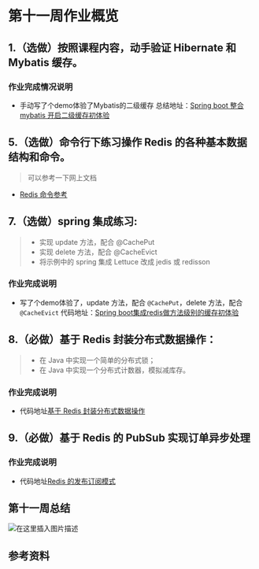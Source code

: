 # 第十一周作业概览

## 1.（选做）按照课程内容，动手验证 Hibernate 和 Mybatis 缓存。

### 作业完成情况说明

- 手动写了个demo体验了Mybatis的二级缓存
  总结地址：[Spring boot 整合mybatis 开启二级缓存初体验](https://github.com/lvzbOne/mygeekbangwork/blob/master/homework/mybatis_cache/springboot%E9%9B%86%E6%88%90mybatis%E5%BC%80%E5%90%AF%E4%BA%8C%E7%BA%A7%E7%BC%93%E5%AD%98.md)

## 5.（选做）命令行下练习操作 Redis 的各种基本数据结构和命令。

> 可以参考一下网上文档

- [Redis 命令参考](http://redisdoc.com/index.html)

## 7.（选做）spring 集成练习:

> - 实现 update 方法，配合 @CachePut
> - 实现 delete 方法，配合 @CacheEvict
> - 将示例中的 spring 集成 Lettuce 改成 jedis 或 redisson

### 作业完成说明

- 写了个demo体验了，update 方法，配合 `@CachePut`，delete 方法，配合 `@CacheEvict`
  代码地址：[Spring boot集成redis做方法级别的缓存初体验](https://github.com/lvzbOne/mygeekbangwork/blob/master/homework/mybatis_cache/spring-boot%E9%9B%86%E6%88%90redis%E5%81%9A%E6%96%B9%E6%B3%95%E7%BA%A7%E5%88%AB%E7%9A%84%E7%BC%93%E5%AD%98.md)

## 8.（必做）基于 Redis 封装分布式数据操作：

> - 在 Java 中实现一个简单的分布式锁；
> - 在 Java 中实现一个分布式计数器，模拟减库存。

### 作业完成说明

- 代码地址[基于 Redis 封装分布式数据操作](https://github.com/lvzbOne/mygeekbangwork/tree/master/homework/redis/redis-lock)

## 9.（必做）基于 Redis 的 PubSub 实现订单异步处理

### 作业完成说明

- 代码地址[Redis 的发布订阅模式](https://github.com/lvzbOne/mygeekbangwork/tree/master/homework/redis/redis-pubsub)

## 第十一周总结
![在这里插入图片描述](https://img-blog.csdnimg.cn/5e1cd644c2f5463cb0989c5834f7a978.png)

## 参考资料
